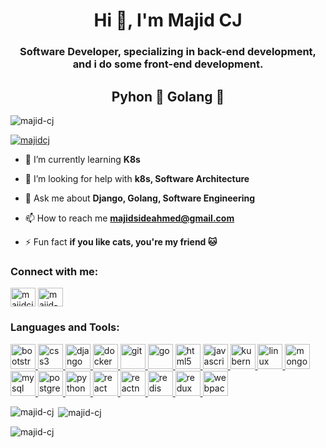 <h1 align="center">Hi 👋, I'm Majid CJ</h1>
<h3 align="center">Software Developer, specializing in back-end development, and i do some front-end development.</h3>
<h2 align="center"> Pyhon 🐍 Golang 🐹 </h2>

<p align="left"> <img src="https://komarev.com/ghpvc/?username=majid-cj&label=Profile%20views&color=0e75b6&style=flat" alt="majid-cj" /> </p>

<p align="left"> <a href="https://twitter.com/majidcj" target="blank"><img src="https://img.shields.io/twitter/follow/majidcj?logo=twitter&style=for-the-badge" alt="majidcj" /></a> </p>

- 🌱 I’m currently learning **K8s**

- 🤝 I’m looking for help with **k8s, Software Architecture**

- 💬 Ask me about **Django, Golang, Software Engineering**

- 📫 How to reach me **majidsideahmed@gmail.com**

- ⚡ Fun fact **if you like cats, you're my friend 🐱**

<h3 align="left">Connect with me:</h3>
<p align="left">
<a href="https://twitter.com/majidcj" target="blank"><img align="center" src="https://cdn.jsdelivr.net/npm/simple-icons@3.0.1/icons/twitter.svg" alt="majidcj" height="30" width="40" /></a>
<a href="https://linkedin.com/in/majid-cj" target="blank"><img align="center" src="https://cdn.jsdelivr.net/npm/simple-icons@3.0.1/icons/linkedin.svg" alt="majid-cj" height="30" width="40" /></a>
</p>

<h3 align="left">Languages and Tools:</h3>
<p align="left"> <a href="https://getbootstrap.com" target="_blank"> <img src="https://devicons.github.io/devicon/devicon.git/icons/bootstrap/bootstrap-plain.svg" alt="bootstrap" width="40" height="40"/> </a> <a href="https://www.w3schools.com/css/" target="_blank"> <img src="https://devicons.github.io/devicon/devicon.git/icons/css3/css3-original-wordmark.svg" alt="css3" width="40" height="40"/> </a> <a href="https://www.djangoproject.com/" target="_blank"> <img src="https://devicons.github.io/devicon/devicon.git/icons/django/django-original.svg" alt="django" width="40" height="40"/> </a> <a href="https://www.docker.com/" target="_blank"> <img src="https://devicons.github.io/devicon/devicon.git/icons/docker/docker-original-wordmark.svg" alt="docker" width="40" height="40"/> </a> <a href="https://git-scm.com/" target="_blank"> <img src="https://www.vectorlogo.zone/logos/git-scm/git-scm-icon.svg" alt="git" width="40" height="40"/> </a> <a href="https://golang.org" target="_blank"> <img src="https://devicons.github.io/devicon/devicon.git/icons/go/go-original.svg" alt="go" width="40" height="40"/> </a> <a href="https://www.w3.org/html/" target="_blank"> <img src="https://devicons.github.io/devicon/devicon.git/icons/html5/html5-original-wordmark.svg" alt="html5" width="40" height="40"/> </a> <a href="https://developer.mozilla.org/en-US/docs/Web/JavaScript" target="_blank"> <img src="https://devicons.github.io/devicon/devicon.git/icons/javascript/javascript-original.svg" alt="javascript" width="40" height="40"/> </a> <a href="https://kubernetes.io" target="_blank"> <img src="https://www.vectorlogo.zone/logos/kubernetes/kubernetes-icon.svg" alt="kubernetes" width="40" height="40"/> </a> <a href="https://www.linux.org/" target="_blank"> <img src="https://devicons.github.io/devicon/devicon.git/icons/linux/linux-original.svg" alt="linux" width="40" height="40"/> </a> <a href="https://www.mongodb.com/" target="_blank"> <img src="https://devicons.github.io/devicon/devicon.git/icons/mongodb/mongodb-original-wordmark.svg" alt="mongodb" width="40" height="40"/> </a> <a href="https://www.mysql.com/" target="_blank"> <img src="https://devicons.github.io/devicon/devicon.git/icons/mysql/mysql-original-wordmark.svg" alt="mysql" width="40" height="40"/> </a> <a href="https://www.postgresql.org" target="_blank"> <img src="https://devicons.github.io/devicon/devicon.git/icons/postgresql/postgresql-original-wordmark.svg" alt="postgresql" width="40" height="40"/> </a> <a href="https://www.python.org" target="_blank"> <img src="https://devicons.github.io/devicon/devicon.git/icons/python/python-original.svg" alt="python" width="40" height="40"/> </a> <a href="https://reactjs.org/" target="_blank"> <img src="https://devicons.github.io/devicon/devicon.git/icons/react/react-original-wordmark.svg" alt="react" width="40" height="40"/> </a> <a href="https://reactnative.dev/" target="_blank"> <img src="https://reactnative.dev/img/header_logo.svg" alt="reactnative" width="40" height="40"/> </a> <a href="https://redis.io" target="_blank"> <img src="https://devicons.github.io/devicon/devicon.git/icons/redis/redis-original-wordmark.svg" alt="redis" width="40" height="40"/> </a> <a href="https://redux.js.org" target="_blank"> <img src="https://devicons.github.io/devicon/devicon.git/icons/redux/redux-original.svg" alt="redux" width="40" height="40"/> </a> <a href="https://webpack.js.org" target="_blank"> <img src="https://devicons.github.io/devicon/devicon.git/icons/webpack/webpack-original.svg" alt="webpack" width="40" height="40"/> </a> </p>

<p><img align="left" src="https://github-readme-stats.vercel.app/api/top-langs?username=majid-cj&show_icons=true&locale=en&layout=compact" alt="majid-cj" /></p>

<p>&nbsp;<img align="center" src="https://github-readme-stats.vercel.app/api?username=majid-cj&show_icons=true&locale=en" alt="majid-cj" /></p>

<p><img align="center" src="https://github-readme-streak-stats.herokuapp.com/?user=majid-cj&" alt="majid-cj" /></p>
